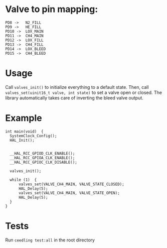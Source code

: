 # Valve to pin mapping:

    PD8 ->   N2_FILL
    PD9 ->   HE_FILL
    PD10 ->  LOX_MAIN
    PD11 ->  CH4_MAIN
    PD12 ->  LOX_FILL
    PD13 ->  CH4_FILL
    PD14 ->  LOX_BLEED
    PD15 ->  CH4_BLEED
    
# Usage
Call `valves_init()` to initialize everything to a default state. Then, call `valves_set(uinit16_t valve, int state)` to set a valve open or closed. The library automatically takes care of inverting the bleed valve output.

# Example
    int main(void)  {
      SystemClock_Config();
      HAL_Init();


      __HAL_RCC_GPIOD_CLK_ENABLE();
      __HAL_RCC_GPIOA_CLK_ENABLE();
      __HAL_RCC_GPIOC_CLK_DISABLE();

      valves_init();

      while (1)  {
          valves_set(VALVE_CH4_MAIN, VALVE_STATE_CLOSED);
          HAL_Delay(5);
          valves_set(VALVE_CH4_MAIN, VALVE_STATE_OPEN);
          HAL_Delay(5);
      }
    }

# Tests
Run `ceedling test:all` in the root directory
